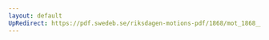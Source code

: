 ```yaml
---
layout: default
UpRedirect: https://pdf.swedeb.se/riksdagen-motions-pdf/1868/mot_1868__ak__00184.pdf
---
```

